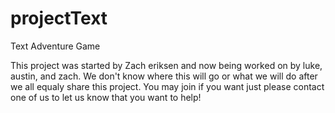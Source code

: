 projectText
===========

Text Adventure Game

This project was started by Zach eriksen and now being worked on by luke, austin, and zach. We don't know where this
will go or what we will do after we all equaly share this project. You may join if you want just please contact one of
us to let us know that you want to help!
